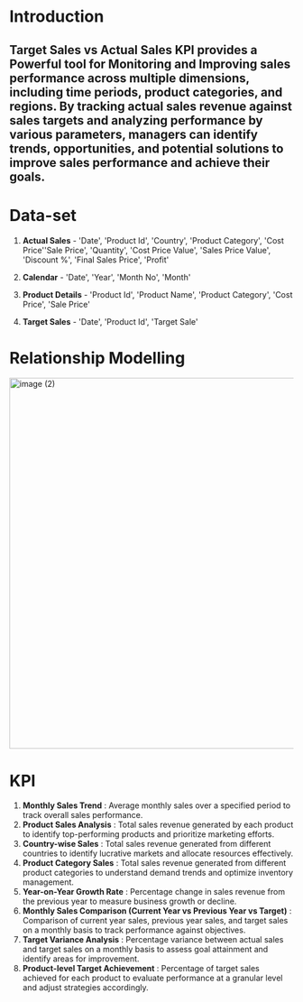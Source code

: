 # Introduction 

## Target Sales vs Actual Sales KPI provides a Powerful tool for Monitoring and Improving sales performance across multiple dimensions, including time periods, product categories, and regions. By tracking actual sales revenue against sales targets and analyzing performance by various parameters, managers can identify trends, opportunities, and potential solutions to improve sales performance and achieve their goals.

# Data-set
 1. **Actual Sales** - 'Date', 'Product Id', 'Country', 'Product Category', 'Cost Price''Sale Price', 'Quantity', 'Cost Price Value',
                      'Sales Price Value', 'Discount %', 'Final Sales Price', 'Profit'
        

2. **Calendar** - 'Date', 'Year', 'Month No', 'Month'
   
3. **Product Details** - 'Product Id', 'Product Name', 'Product Category', 'Cost Price', 'Sale Price'

4. **Target Sales** - 'Date', 'Product Id', 'Target Sale'


# Relationship Modelling  
<img width="658" alt="image (2)" src="https://github.com/Narula901/Revenue-Insights/assets/81371310/634fcedc-1158-4891-801e-3387fb74919d">

# KPI 

1. **Monthly Sales Trend** : Average monthly sales over a specified period to track overall sales performance.
2. **Product Sales Analysis** : Total sales revenue generated by each product to identify top-performing products and prioritize marketing efforts.
3. **Country-wise Sales** : Total sales revenue generated from different countries to identify lucrative markets and allocate resources effectively.
4. **Product Category Sales** : Total sales revenue generated from different product categories to understand demand trends and optimize inventory management.
5. **Year-on-Year Growth Rate** : Percentage change in sales revenue from the previous year to measure business growth or decline.
6. **Monthly Sales Comparison (Current Year vs Previous Year vs Target)** : Comparison of current year sales, previous year sales, and target sales on a monthly basis to track performance against objectives.
7. **Target Variance Analysis** : Percentage variance between actual sales and target sales on a monthly basis to assess goal attainment and identify areas for improvement.
8. **Product-level Target Achievement** : Percentage of target sales achieved for each product to evaluate performance at a granular level and adjust strategies accordingly.

   
